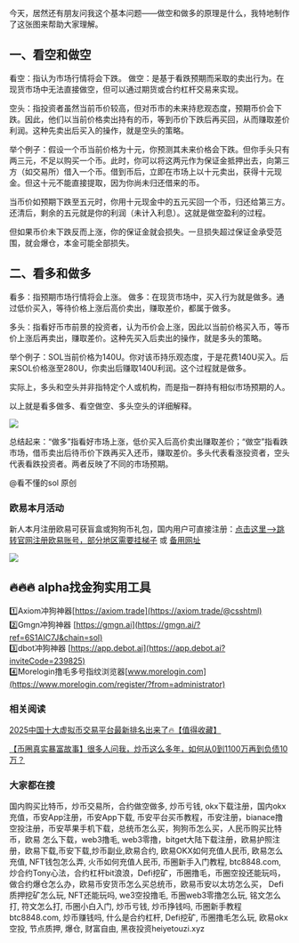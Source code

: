 今天，居然还有朋友问我这个基本问题——做空和做多的原理是什么，我特地制作了这张图来帮助大家理解。

## 一、看空和做空
看空：指认为市场行情将会下跌。
做空：是基于看跌预期而采取的卖出行为。在现货市场中无法直接做空，但可以通过期货或合约杠杆交易来实现。

空头：指投资者虽然当前币价较高，但对币市的未来持悲观态度，预期币价会下跌。因此，他们以当前价格卖出持有的币，等到币价下跌后再买回，从而赚取差价利润。这种先卖出后买入的操作，就是空头的策略。

举个例子：假设一个币当前价格为十元，你预测其未来价格会下跌。但你手头只有两三元，不足以购买一个币。此时，你可以将这两元作为保证金抵押出去，向第三方（如交易所）借入一个币。借到币后，立即在市场上以十元卖出，获得十元现金。但这十元不能直接提取，因为你尚未归还借来的币。

当币价如预期下跌至五元时，你用十元现金中的五元买回一个币，归还给第三方。还清后，剩余的五元就是你的利润（未计入利息）。这就是做空盈利的过程。

但如果币价未下跌反而上涨，你的保证金就会损失。一旦损失超过保证金承受范围，就会爆仓，本金可能全部损失。

## 二、看多和做多
看多：指预期市场行情将会上涨。
做多：在现货市场中，买入行为就是做多。通过低价买入，等待价格上涨后高价卖出，赚取差价，都属于做多。

多头：指看好币市前景的投资者，认为币价会上涨，因此以当前价格买入币，等币价上涨后再卖出，赚取差价。这种先买入后卖出的操作，就是多头的策略。

举个例子：SOL当前价格为140U。你对该币持乐观态度，于是花费140U买入。后来SOL价格涨至280U，你卖出后赚取140U利润。这个过程就是做多。

实际上，多头和空头并非指特定个人或机构，而是指一群持有相似市场预期的人。

以上就是看多做多、看空做空、多头空头的详细解释。

[![](https://307e939.webp.li/20250422121033293.png)](https://btc8848.com/top-10-exchanges)

总结起来：“做多”指看好市场上涨，低价买入后高价卖出赚取差价；“做空”指看跌市场，借币卖出后待币价下跌再买入还币，赚取差价。多头代表看涨投资者，空头代表看跌投资者。两者反映了不同的市场预期。

@看不懂的sol 原创

### 欧易本月活动
新人本月注册欧易可获盲盒或狗狗币礼包，国内用户可直接注册：[点击这里–>跳转官网注册欧易账号，部分地区需要挂梯子](https://www.okx.com/zh-hans/join/74873351) 或 [备用网址](https://www.chouyi.world/zh-hans/join/18639032)

[![](https://fe095ec.webp.li/top-10-exchanges-001.jpg)](https://www.chouyi.world/zh-hans/join/18639032)

## 🔥🔥🔥 alpha找金狗实用工具
1️⃣Axiom冲狗神器[https://axiom.trade](https://axiom.trade/@csshtml)  
2️⃣Gmgn冲狗神器 [https://gmgn.ai](https://gmgn.ai/?ref=6S1AIC7J&chain=sol)  
3️⃣dbot冲狗神器 [https://app.debot.ai](https://app.debot.ai?inviteCode=239825)  
4️⃣Morelogin撸毛多号指纹浏览器[www.morelogin.com](https://www.morelogin.com/register/?from=administrator)  

### 相关阅读
[2025中国十大虚拟币交易平台最新排名出来了🔥【值得收藏】](https://btc8848.com/top-10-exchanges/)

[【币圈真实暴富故事】很多人问我，炒币这么多年，如何从0到1100万再到负债10万？](https://heiyetouzi.xyz/biquanstory001/)

### 大家都在搜
国内购买比特币，炒币交易所，合约做空做多, 炒币亏钱, okx下载注册，国内okx充值，币安App注册，币安App下载, 币安平台买币教程，币安注册，bianace撸空投注册，币安苹果手机下载，总统币怎么买，狗狗币怎么买，人民币购买比特币，欧易 怎么下载，web3撸毛, web3零撸，bitget大陆下载注册，欧易护照注册，欧易下载,币安下载,炒币副业,欧易合约, 欧易OKX如何充值人民币, 欧易怎么充值, NFT钱包怎么弄, 火币如何充值人民币, 币圈新手入门教程, btc8848.com, 炒合约Tony心法，合约杠杆bit浪浪，Defi挖矿，币圈撸毛，币圈空投还能玩吗，做合约爆仓怎么办，欧易币安货币怎么买总统币，欧易币安以太坊怎么买， Defi质押挖矿怎么玩, NFT还能玩吗, we3空投撸毛, 币圈web3零撸怎么玩, 铭文怎么打, 符文怎么打, 币圈小白入门, 炒币亏钱, 炒币挣钱吗, 币圈新手教程btc8848.com, 炒币赚钱吗, 什么是合约杠杆, Defi挖矿, 币圈撸毛怎么玩, 欧易okx空投, 节点质押, 爆仓, 财富自由, 黑夜投资heiyetouzi.xyz